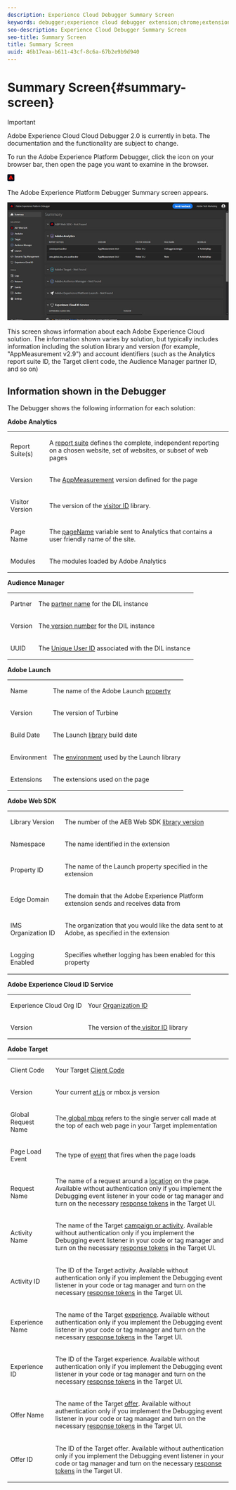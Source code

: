 ```yaml
---
description: Experience Cloud Debugger Summary Screen
keywords: debugger;experience cloud debugger extension;chrome;extension;summary;clear;requests;summary screen;solution;information;analytics;target;dtm;audience manager;launch;id service
seo-description: Experience Cloud Debugger Summary Screen
seo-title: Summary Screen
title: Summary Screen
uuid: 46b17eaa-b611-43cf-8c6a-67b2e9b9d940
---
```


# Summary Screen{#summary-screen}

>[!IMPORTANT]
>
>Adobe Experience Cloud Cloud Debugger 2.0 is currently in beta. The documentation and the functionality are subject to change. 

To run the Adobe Experience Platform Debugger, click the icon on your browser bar, then open the page you want to examine in the browser.

![](assets/start-icon.jpg)

The Adobe Experience Platform Debugger Summary screen appears.

![](assets/summary.jpg)

This screen shows information about each Adobe Experience Cloud solution. The information shown varies by solution, but typically includes information including the solution library and version (for example, "AppMeasurement v2.9") and account identifiers (such as the Analytics report suite ID, the Target client code, the Audience Manager partner ID, and so on)

## Information shown in the Debugger 

The Debugger shows the following information for each solution:

**Adobe Analytics**

<table id="table_BEB9CC58E59D4D86BC895A8A51D84A2C"> 
 <tbody> 
  <tr> 
   <td colname="col1"> <p>Report Suite(s) </p> </td> 
   <td colname="col2"> <p>A <a href="https://experiencecloud.adobe.com/resources/help/en_US/reference/report_suites_admin.html" format="html" scope="external"> report suite</a> defines the complete, independent reporting on a chosen website, set of websites, or subset of web pages </p> </td> 
  </tr> 
  <tr> 
   <td colname="col1"> <p>Version </p> </td> 
   <td colname="col2"> <p>The <a href="https://experiencecloud.adobe.com/resources/help/en_US/sc/implement/appmeasure_mjs.html" format="html" scope="external"> AppMeasurement</a> version defined for the page </p> </td> 
  </tr> 
  <tr> 
   <td colname="col1"> <p>Visitor Version </p> </td> 
   <td colname="col2"> <p>The version of the <a href="https://experiencecloud.adobe.com/resources/help/en_US/sc/implement/visid_analytics.html" format="html" scope="external"> visitor ID</a> library. </p> </td> 
  </tr> 
  <tr> 
   <td colname="col1"> <p>Page Name </p> </td> 
   <td colname="col2"> <p>The <a href="https://experiencecloud.adobe.com/resources/help/en_US/sc/implement/pageName.html" format="html" scope="external"> pageName</a> variable sent to Analytics that contains a user friendly name of the site. </p> </td> 
  </tr> 
  <tr> 
   <td colname="col1"> <p>Modules </p> </td> 
   <td colname="col2"> <p>The modules loaded by Adobe Analytics </p> </td> 
  </tr> 
 </tbody> 
</table>

**Audience Manager**

<table id="table_784AEABADBDA4D14BB9A7A9CB9EF07C3"> 
 <tbody> 
  <tr> 
   <td colname="col1"> <p>Partner </p> </td> 
   <td colname="col2"> <p>The <a href="https://experiencecloud.adobe.com/resources/help/en_US/aam/r_dil_get_partner.html" format="html" scope="external"> partner name</a> for the DIL instance </p> </td> 
  </tr> 
  <tr> 
   <td colname="col1"> <p>Version </p> </td> 
   <td colname="col2"> <p>The<a href="https://experiencecloud.adobe.com/resources/help/en_US/aam/r_api_return_versions_dil.html" format="html" scope="external"> version number</a> for the DIL instance </p> </td> 
  </tr> 
  <tr> 
   <td colname="col1"> <p>UUID </p> </td> 
   <td colname="col2"> <p>The <a href="https://experiencecloud.adobe.com/resources/help/en_US/aam/ids-in-aam.html" format="html" scope="external"> Unique User ID</a> associated with the DIL instance </p> </td> 
  </tr> 
 </tbody> 
</table>

**Adobe Launch**

<table id="table_E9574975444A407887E26514D1BB1601"> 
 <tbody> 
  <tr> 
   <td colname="col1"> <p>Name </p> </td> 
   <td colname="col2"> <p>The name of the Adobe Launch <a href="https://docs.adobe.com/content/help/en/launch/using/reference/admin/companies-and-properties.html" format="https" scope="external"> property</a> </p> </td> 
  </tr> 
  <tr> 
   <td colname="col1"> <p>Version </p> </td> 
   <td colname="col2"> <p>The version of Turbine</a> </p> </td> 
  </tr> 
  <tr> 
   <td colname="col1"> <p>Build Date </p> </td> 
   <td colname="col2"> <p>The Launch <a href="https://docs.adobe.com/content/help/en/launch/using/reference/publish/libraries.html" format="https" scope="external"> library</a> build date </p> </td> 
  </tr> 
  <tr> 
   <td colname="col1"> <p>Environment </p> </td> 
   <td colname="col2"> <p>The <a href="https://docs.adobe.com/content/help/en/launch/using/reference/publish/environments.html" format="https" scope="external"> environment</a> used by the Launch library </p> </td> 
  </tr> 
  <tr> 
   <td colname="col1"> <p>Extensions </p> </td> 
   <td colname="col2"> <p>The extensions used on the page </p> </td> 
  </tr> 
 </tbody> 
</table>

**Adobe Web SDK**

<table id="table_DC76D63FA6EF4891906B9E1D3E4A8A6C"> 
 <tbody> 
  <tr> 
   <td colname="col1"> <p>Library Version </p> </td> 
   <td colname="col2"> <p>The number of the AEB Web SDK <a href="https://docs.adobe.com/content/help/en/launch/using/extensions-ref/adobe-extension/aep-extension/overview.html" format="html" scope="external">library version</a> </p> </td> 
  </tr> 
  <tr> 
   <td colname="col1"> <p>Namespace</p> </td> 
   <td colname="col2"> <p>The name identified in the extension</p> </td> 
  </tr> 
  <tr> 
   <td colname="col1"> <p>Property ID </p> </td> 
   <td colname="col2"> <p>The name of the Launch property specified in the extension </p> </td> 
  </tr> 
  <tr> 
   <td colname="col1"> <p>Edge Domain </p> </td> 
   <td colname="col2"> <p>The domain that the Adobe Experience Platform extension sends and receives data from </p> </td> 
  </tr> 
  <tr> 
   <td colname="col1"> <p>IMS Organization ID </p> </td> 
   <td colname="col2"> <p>The organization that you would like the data sent to at Adobe, as specified in the extension </p> </td> 
  </tr> 
  <tr> 
   <td colname="col1"> <p>Logging Enabled </p> </td> 
   <td colname="col2"> <p>Specifies whether logging has been enabled for this property</p> </td> 
  </tr> 
 </tbody> 
</table>

**Adobe Experience Cloud ID Service**

<table id="table_274CFCEFA8F34D16BB546B4669EC0209"> 
 <tbody> 
  <tr> 
   <td colname="col1"> <p>Experience Cloud Org ID </p> </td> 
   <td colname="col2"> <p>Your <a href="https://experiencecloud.adobe.com/resources/help/en_US/mcvid/" format="https" scope="external"> Organization ID</a> </p> </td> 
  </tr> 
  <tr> 
   <td colname="col1"> <p>Version </p> </td> 
   <td colname="col2"> <p>The version of the<a href="https://experiencecloud.adobe.com/resources/help/en_US/sc/implement/visid_analytics.html" format="html" scope="external"> visitor ID</a> library </p> </td> 
  </tr> 
 </tbody> 
</table>

**Adobe Target**

<table id="table_D30E0CD20FB04E41862B22655136E043"> 
 <tbody> 
  <tr> 
   <td colname="col1"> <p>Client Code </p> </td> 
   <td colname="col2"> <p>Your Target <a href="https://docs.adobe.com/content/help/en/target/using/implement-target/client-side/deploy-at-js/implementing-target-without-a-tag-manager.html" format="html" scope="external"> Client Code </a> </p> </td> 
  </tr> 
  <tr> 
   <td colname="col1"> <p>Version </p> </td> 
   <td colname="col2"> <p>Your current <a href="https://docs.adobe.com/content/help/en/target/using/implement-target/client-side/target-atjs-versions.html" format="html" scope="external"> at.js</a> or mbox.js version </p> </td> 
  </tr> 
  <tr> 
   <td colname="col1"> <p>Global Request Name </p> </td> 
   <td colname="col2"> <p>The<a href="https://docs.adobe.com/help/en/target/using/implement-target/client-side/mbox-implement/global-mbox/understanding-global-mbox.html" format="html" scope="external"> global mbox</a> refers to the single server call made at the top of each web page in your Target implementation </p> </td> 
  </tr> 
  <tr> 
   <td colname="col1"> <p>Page Load Event </p> </td> 
   <td colname="col2"> <p>The type of <a href="https://docs.adobe.com/content/help/en/launch/using/extensions-ref/adobe-extension/target-extension/overview.html" format="html" scope="external">event</a> that fires when the page loads </p> </td> 
  </tr> 
  <tr> 
   <td colname="col1"> <p>Request Name </p> </td> 
   <td colname="col2"> <p>The name of a request around a <a href="https://docs.adobe.com/content/help/en/target/using/implement-target/client-side/mbox-implement/global-mbox/understanding-global-mbox.html" format="html" scope="external"> location</a> on the page. Available without authentication only if you implement the Debugging event listener in your code or tag manager and turn on the necessary <a href="https://docs.adobe.com/content/help/en/target/using/administer/response-tokens.html" format="html" scope="external"> response tokens</a> in the Target UI. </p> </td> 
  </tr> 
  <tr> 
   <td colname="col1"> <p>Activity Name </p> </td> 
   <td colname="col2"> <p>The name of the Target <a href="https://docs.adobe.com/content/help/en/target/using/activities/activities.html" format="html" scope="external"> campaign or activity</a>. Available without authentication only if you implement the Debugging event listener in your code or tag manager and turn on the necessary <a href="https://docs.adobe.com/content/help/en/target/using/administer/response-tokens.html" format="html" scope="external"> response tokens</a> in the Target UI. </p> </td> 
  </tr> 
  <tr> 
   <td colname="col1"> <p>Activity ID </p> </td> 
   <td colname="col2"> <p>The ID of the Target activity. Available without authentication only if you implement the Debugging event listener in your code or tag manager and turn on the necessary <a href="https://docs.adobe.com/content/help/en/target/using/administer/response-tokens.html" format="html" scope="external"> response tokens</a> in the Target UI. </p> </td> 
  </tr> 
  <tr> 
   <td colname="col1"> <p>Experience Name </p> </td> 
   <td colname="col2"> <p>The name of the Target <a href="https://docs.adobe.com/content/help/en/target/using/experiences/experiences.html" format="html" scope="external"> experience</a>. Available without authentication only if you implement the Debugging event listener in your code or tag manager and turn on the necessary <a href="https://docs.adobe.com/content/help/en/target/using/administer/response-tokens.html" format="html" scope="external"> response tokens</a> in the Target UI. </p> </td> 
  </tr> 
  <tr> 
   <td colname="col1"> <p>Experience ID </p> </td> 
   <td colname="col2"> <p>The ID of the Target experience. Available without authentication only if you implement the Debugging event listener in your code or tag manager and turn on the necessary <a href="https://docs.adobe.com/content/help/en/target/using/administer/response-tokens.html" format="html" scope="external"> response tokens</a> in the Target UI. </p> </td> 
  </tr> 
  <tr> 
   <td colname="col1"> <p>Offer Name</p> </td> 
   <td colname="col2"> <p>The name of the Target <a href="https://docs.adobe.com/content/help/en/target/using/experiences/offers/manage-content.html" format="html" scope="external"> offer</a>. Available without authentication only if you implement the Debugging event listener in your code or tag manager and turn on the necessary <a href="https://docs.adobe.com/content/help/en/target/using/administer/response-tokens.html" format="html" scope="external"> response tokens</a> in the Target UI. </p> </td> 
  </tr> 
  <tr> 
   <td colname="col1"> <p>Offer ID </p> </td> 
   <td colname="col2"> <p>The ID of the Target offer. Available without authentication only if you implement the Debugging event listener in your code or tag manager and turn on the necessary <a href="https://docs.adobe.com/content/help/en/target/using/administer/response-tokens.html" format="html" scope="external"> response tokens</a> in the Target UI. </p> </td> 
  </tr> 
 </tbody> 
</table>

